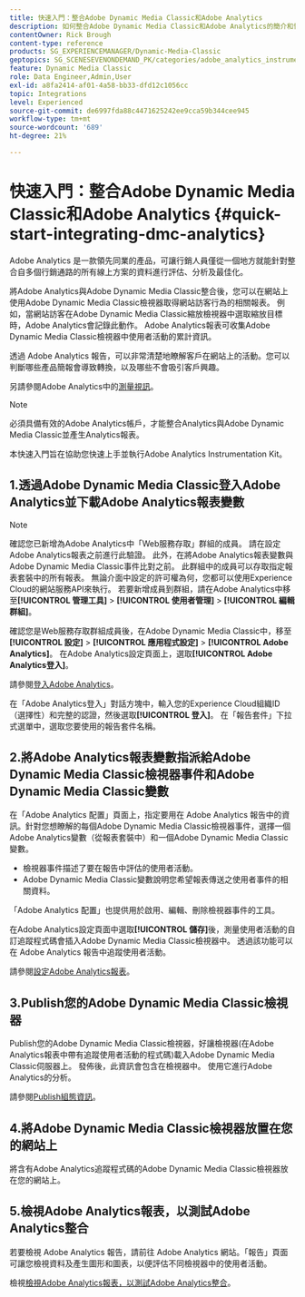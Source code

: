 ```yaml
---
title: 快速入門：整合Adobe Dynamic Media Classic和Adobe Analytics
description: 如何整合Adobe Dynamic Media Classic和Adobe Analytics的簡介和快速入門。
contentOwner: Rick Brough
content-type: reference
products: SG_EXPERIENCEMANAGER/Dynamic-Media-Classic
geptopics: SG_SCENESEVENONDEMAND_PK/categories/adobe_analytics_instrumentation_kit
feature: Dynamic Media Classic
role: Data Engineer,Admin,User
exl-id: a8fa2414-af01-4a58-bb33-dfd12c1056cc
topic: Integrations
level: Experienced
source-git-commit: de6997fda88c4471625242ee9cca59b344cee945
workflow-type: tm+mt
source-wordcount: '689'
ht-degree: 21%

---
```


# 快速入門：整合Adobe Dynamic Media Classic和Adobe Analytics {#quick-start-integrating-dmc-analytics}

Adobe Analytics 是一款領先同業的產品，可讓行銷人員僅從一個地方就能針對整合自多個行銷通路的所有線上方案的資料進行評估、分析及最佳化。

將Adobe Analytics與Adobe Dynamic Media Classic整合後，您可以在網站上使用Adobe Dynamic Media Classic檢視器取得網站訪客行為的相關報表。 例如，當網站訪客在Adobe Dynamic Media Classic縮放檢視器中選取縮放目標時，Adobe Analytics會記錄此動作。 Adobe Analytics報表可收集Adobe Dynamic Media Classic檢視器中使用者活動的累計資訊。

透過 Adobe Analytics 報告，可以非常清楚地瞭解客戶在網站上的活動。您可以判斷哪些產品簡報會導致轉換，以及哪些不會吸引客戶興趣。

另請參閱Adobe Analytics中的[測量視訊](https://experienceleague.adobe.com/en/docs/media-analytics/using/media-overview)。

>[!NOTE]
>
>必須具備有效的Adobe Analytics帳戶，才能整合Analytics與Adobe Dynamic Media Classic並產生Analytics報表。

本快速入門旨在協助您快速上手並執行Adobe Analytics Instrumentation Kit。

## 1.透過Adobe Dynamic Media Classic登入Adobe Analytics並下載Adobe Analytics報表變數

>[!NOTE]
>
>確認您已新增為Adobe Analytics中「Web服務存取」群組的成員。 請在設定Adobe Analytics報表之前進行此驗證。 此外，在將Adobe Analytics報表變數與Adobe Dynamic Media Classic事件比對之前。 此群組中的成員可以存取指定報表套裝中的所有報表。 無論介面中設定的許可權為何，您都可以使用Experience Cloud的網站服務API來執行。 若要新增成員到群組，請在Adobe Analytics中移至&#x200B;**[!UICONTROL 管理工具]** > **[!UICONTROL 使用者管理]** > **[!UICONTROL 編輯群組]**。

確認您是Web服務存取群組成員後，在Adobe Dynamic Media Classic中，移至&#x200B;**[!UICONTROL 設定]** > **[!UICONTROL 應用程式設定]** > **[!UICONTROL Adobe Analytics]**。 在Adobe Analytics設定頁面上，選取&#x200B;**[!UICONTROL Adobe Analytics登入]**。

請參閱[登入Adobe Analytics](log-analytics.md#log_in_to_adobe_analytics)。

在「Adobe Analytics登入」對話方塊中，輸入您的Experience Cloud組織ID （選擇性）和完整的認證，然後選取&#x200B;**[!UICONTROL 登入]**。 在「報告套件」下拉式選單中，選取您要使用的報告套件名稱。

## 2.將Adobe Analytics報表變數指派給Adobe Dynamic Media Classic檢視器事件和Adobe Dynamic Media Classic變數

在「Adobe Analytics 配置」頁面上，指定要用在 Adobe Analytics 報告中的資訊。針對您想瞭解的每個Adobe Dynamic Media Classic檢視器事件，選擇一個Adobe Analytics變數（從報表套裝中）和一個Adobe Dynamic Media Classic變數。

* 檢視器事件描述了要在報告中評估的使用者活動。
* Adobe Dynamic Media Classic變數說明您希望報表傳送之使用者事件的相關資料。

「Adobe Analytics 配置」也提供用於啟用、編輯、刪除檢視器事件的工具。

在Adobe Analytics設定頁面中選取&#x200B;**[!UICONTROL 儲存]**&#x200B;後，測量使用者活動的自訂追蹤程式碼會插入Adobe Dynamic Media Classic檢視器中。 透過該功能可以在 Adobe Analytics 報告中追蹤使用者活動。

請參閱[設定Adobe Analytics報表](configuring-analytics-reports.md#configuring_adobe_analytics_reports)。

## 3.Publish您的Adobe Dynamic Media Classic檢視器

Publish您的Adobe Dynamic Media Classic檢視器，好讓檢視器(在Adobe Analytics報表中帶有追蹤使用者活動的程式碼)載入Adobe Dynamic Media Classic伺服器上。 發佈後，此資訊會包含在檢視器中。 使用它進行Adobe Analytics的分析。

請參閱[Publish組態資訊](publishing-analytics-configuration-information.md#publishing_adobe_analytics_configuration_information)。

## 4.將Adobe Dynamic Media Classic檢視器放置在您的網站上

將含有Adobe Analytics追蹤程式碼的Adobe Dynamic Media Classic檢視器放在您的網站上。

## 5.檢視Adobe Analytics報表，以測試Adobe Analytics整合

若要檢視 Adobe Analytics 報告，請前往 Adobe Analytics 網站。「報告」頁面可讓您檢視資料及產生圖形和圖表，以便評估不同檢視器中的使用者活動。

檢視[檢視Adobe Analytics報表，以測試Adobe Analytics整合](testing-integration-viewing-analytics-report.md#testing_the_integration_by_viewing_an_adobe_analytics_report)。

